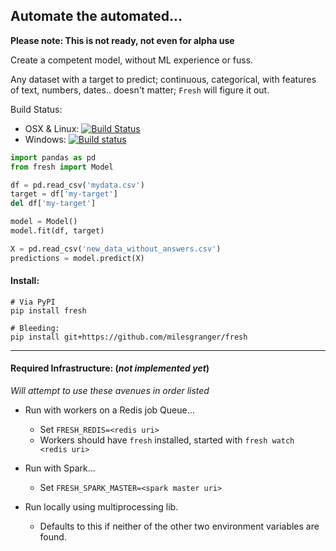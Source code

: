 ## Automate the automated...

**Please note: This is not ready, not even for alpha use**

Create a competent model, without ML experience or fuss.
   
Any dataset with a target to predict; continuous, categorical, with features of text, 
numbers, dates.. doesn't matter; `Fresh` will figure it out. 

Build Status:
- OSX & Linux: [![Build Status](https://travis-ci.org/milesgranger/fresh.svg?branch=master)](https://travis-ci.org/milesgranger/fresh)
- Windows: [![Build status](https://ci.appveyor.com/api/projects/status/aebw7ur7mcnadh8o/branch/master?svg=true)](https://ci.appveyor.com/project/milesgranger/fresh/branch/master)

```python
import pandas as pd
from fresh import Model

df = pd.read_csv('mydata.csv')
target = df['my-target']
del df['my-target']

model = Model()
model.fit(df, target)

X = pd.read_csv('new_data_without_answers.csv')
predictions = model.predict(X)
```

#### Install:
```commandline
# Via PyPI
pip install fresh

# Bleeding:
pip install git+https://github.com/milesgranger/fresh

```

---

#### Required Infrastructure: (_not implemented yet_)  

_Will attempt to use these avenues in order listed_

- Run with workers on a Redis job Queue...
    - Set `FRESH_REDIS=<redis uri>`
    - Workers should have `fresh` installed, started with `fresh watch <redis uri>`
    
- Run with Spark...
    - Set `FRESH_SPARK_MASTER=<spark master uri>`
    
- Run locally using multiprocessing lib.
    - Defaults to this if neither of the other two environment variables are found.


